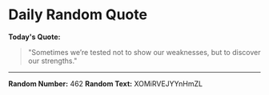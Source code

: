 # Daily Random Quote

**Today's Quote:**
> "Sometimes we’re tested not to show our weaknesses, but to discover our strengths."

---

**Random Number:** 462
**Random Text:** XOMiRVEJYYnHmZL
